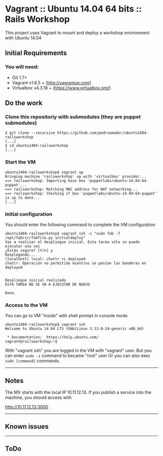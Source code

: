 # Vagrant :: Ubuntu 14.04 64 bits :: Rails Workshop

This project uses Vagrant to mount and deploy a workshop environment with Ubuntu 14.04 

## Initial Requirements

### You will need:

  * Git 1.7+
  * Vagrant v1.6.5 + (http://vagrantup.com)
  * Virtualbox v4.3.18 + (https://www.virtualbox.org/)

## Do the work

### Clone this repositoriy with submodules (they are puppet submodules)

    $ git clone --recursive https://github.com/pedroamador/ubuntu1404-railsworkshop
    [...]
    $ cd ubuntu1404-railsworkshop
    [...]

### Start the VM

    ubuntu1404-railsworkshop$ vagrant up
    Bringing machine 'railsworkshop' up with 'virtualbox' provider...
    ==> railsworkshop: Importing base box 'puppetlabs/ubuntu-14.04-64-puppet'...
    ==> railsworkshop: Matching MAC address for NAT networking...
    ==> railsworkshop: Checking if box 'puppetlabs/ubuntu-14.04-64-puppet' is up to date...
    [...]

### Initial configuration

You should enter the following command to complete the VM configuration

        
    ubuntu1404-railsworkshop$ vagrant ssh -c "sudo fab -f /opt/fabric/fabfile.py initialdeploy"
    Vas a realizar el despliegue inicial. Esta tarea sólo se puede ejecutar una vez
    ¿Estás seguro? [Y/n] y
    Desplegando...
    [localhost] local: chattr +i deployed
    chattr: Operación no permitida mientras se ponían las banderas en deployed

    
    Despliegue inicial realizado
    ESTA TAREA NO SE VA A EJECUTAR DE NUEVO

    Done.

### Access to the VM

You can go to VM "inside" with shell prompt in console mode

    ubuntu1404-railsworkshop$ vagrant ssh
    Welcome to Ubuntu 14.04 LTS (GNU/Linux 3.13.0-24-generic x86_64)

     * Documentation:  https://help.ubuntu.com/
    vagrant@railsworkshop:~$ 
    

With "vagrant ssh" you are logged in the VM with "vagrant" user. 
But you can enter `sudo -i` command to became "root" user
Or you can also exec `sudo [command]` commands.

---

## Notes

The MV starts with the local IP 10.11.12.13. If you publish a service into the machine, you should access with

http://10.11.12.13:3000

---

## Known issues

---

## ToDo


